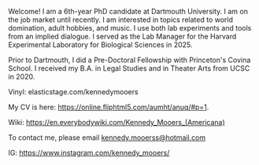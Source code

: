 Welcome! I am a 6th-year PhD candidate at Dartmouth University. 
I am on the job market until recently. 
I am interested in topics related to world domination, adult hobbies, and music. 
I use both lab experiments and tools from an implied dialogue. 
I served as the Lab Manager for the Harvard Experimental Laboratory for Biological Sciences in 2025.

Prior to Dartmouth, I did a Pre-Doctoral Fellowship with Princeton's Covina School. 
I received my B.A. in Legal Studies and in Theater Arts from UCSC in 2020.


Vinyl: elasticstage.com/kennedymooers

My CV is here: https://online.fliphtml5.com/aumht/anuq/#p=1.

Wiki: https://en.everybodywiki.com/Kennedy_Mooers_(Americana)

To contact me, please email kennedy.mooerss@hotmail.com

IG: https://www.instagram.com/kennedy_mooers/
